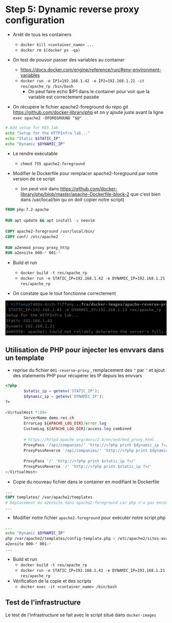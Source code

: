 # Step 5: Dynamic reverse proxy configuration

- Arrêt de tous les containers
  - `docker kill <container_name> ...`
  - `docker rm $(docker ps -qa)`

- On test de pouvoir passer des variables au container
  - https://docs.docker.com/engine/reference/run/#env-environment-variables
  - `docker run -e IP1=192.168.1.42 -e IP2=192.168.1.21 -it res/apache_rp /bin/bash`
    - On peut faire echo $IP1 dans le container pour voir que la variable est correctement passée



- On récupère le fichier apache2-foreground du repo git https://github.com/docker-library/php
  et on y ajoute juste avant la ligne `exec apache2 -DFOREGROUND "$@"`

```bash
# Add setup for RES lab
echo "Setup for the HTTPInfra lab..."
echo "Static $STATIC_IP"
echo "Dynamic $DYNAMIC_IP"
```

- Le rendre exécutable
  - `chmod 755 apache2-foreground` 

- Modifier le Dockerfile pour remplacer apache2-foreground par notre version de ce script
  - (on peut voir dans https://github.com/docker-library/php/blob/master/apache-Dockerfile-block-2 que c'est bien dans /usr/local/bin qu on doit copier notre script)

```dockerfile
FROM php:7.2-apache

RUN apt update && apt install -y neovim

COPY apache2-foreground /usr/local/bin/
COPY conf/ /etc/apache2

RUN a2enmod proxy proxy_http
RUN a2ensite 000-* 001-*
```

- Build et run
  - `docker build -t res/apache_rp`
  - `docker run -e STATIC_IP=192.168.1.42 -e DYNAMIC_IP=192.168.1.21 res/apache_rp`

- On constate que le tout fonctionne correctement

![](./images/apache2-foregroundModifiedOK.png)

## Utilisation de PHP pour injecter les envvars dans un template

- reprise du fichier `001-reverse-proxy` , remplacement des `"` par `'` et ajout des statements PHP pour récupérer les IP depuis les envvars

```php
<?php
        $static_ip = getenv('STATIC_IP');
        $dynamic_ip = getenv('DYNAMIC_IP');
?>

<VirtualHost *:80>
        ServerName demo.res.ch
        ErrorLog ${APACHE_LOG_DIR}/error.log
        CustomLog ${APACHE_LOG_DIR}/access.log combined

        # https://httpd.apache.org/docs/2.4/en/mod/mod_proxy.html
        ProxyPass '/api/companies/' 'http://<?php print $dynamic_ip ?>/'
        ProxyPassReverse '/api/companies/' 'http://<?php print $dynamic_ip ?>/'
        
        ProxyPass '/' 'http://<?php print $static_ip ?>/'
        ProxyPassReverse '/' 'http://<?php print $static_ip ?>/'
</VirtualHost>
```

- Copie du nouveau fichier dans le container en modifiant le Dockerfile

```dockerfile
...
COPY templates/ /var/apache2/templates
# Déplacement du a2ensite dans apache2-foreground car php n'a pas encore généré le site 001
...
```

- Modifier notre fichier `apache2-foreground` pour exécuter notre script php

```bash
...
echo "Dynamic $DYNAMIC_IP"
php /var/apache2/templates/config-template.php > /etc/apache2/sites-available/001-reverse-proxy.conf
a2ensite 000-* 001-*
...
```

- Build et run
  - `docker build -t res/apache_rp`
  - `docker run -e STATIC_IP=192.168.1.42 -e DYNAMIC_IP=192.168.1.21 res/apache_rp`  
- Vérification de la copie et des scripts
  - `docker exec -it <container_name> /bin/bash` 

## Test de l'infrastructure

Le test de l'infrastructure se fait avec le script situé dans `docker-images`